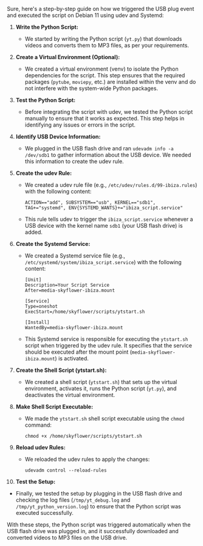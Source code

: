 Sure, here's a step-by-step guide on how we triggered the USB plug event and executed the script on Debian 11 using udev and Systemd:

1. **Write the Python Script:**
   - We started by writing the Python script (`yt.py`) that downloads videos and converts them to MP3 files, as per your requirements.

2. **Create a Virtual Environment (Optional):**
   - We created a virtual environment (venv) to isolate the Python dependencies for the script. This step ensures that the required packages (`pytube`, `moviepy`, etc.) are installed within the venv and do not interfere with the system-wide Python packages.

3. **Test the Python Script:**
   - Before integrating the script with udev, we tested the Python script manually to ensure that it works as expected. This step helps in identifying any issues or errors in the script.

4. **Identify USB Device Information:**
   - We plugged in the USB flash drive and ran `udevadm info -a /dev/sdb1` to gather information about the USB device. We needed this information to create the udev rule.

5. **Create the udev Rule:**
   - We created a udev rule file (e.g., `/etc/udev/rules.d/99-ibiza.rules`) with the following content:

     ```
     ACTION=="add", SUBSYSTEM=="usb", KERNEL=="sdb1", TAG+="systemd", ENV{SYSTEMD_WANTS}+="ibiza_script.service"
     ```

   - This rule tells udev to trigger the `ibiza_script.service` whenever a USB device with the kernel name `sdb1` (your USB flash drive) is added.

6. **Create the Systemd Service:**
   - We created a Systemd service file (e.g., `/etc/systemd/system/ibiza_script.service`) with the following content:

     ```
     [Unit]
     Description=Your Script Service
     After=media-skyflower-ibiza.mount

     [Service]
     Type=oneshot
     ExecStart=/home/skyflower/scripts/ytstart.sh

     [Install]
     WantedBy=media-skyflower-ibiza.mount
     ```

   - This Systemd service is responsible for executing the `ytstart.sh` script when triggered by the udev rule. It specifies that the service should be executed after the mount point (`media-skyflower-ibiza.mount`) is activated.

7. **Create the Shell Script (ytstart.sh):**
   - We created a shell script (`ytstart.sh`) that sets up the virtual environment, activates it, runs the Python script (`yt.py`), and deactivates the virtual environment.

8. **Make Shell Script Executable:**
   - We made the `ytstart.sh` shell script executable using the `chmod` command:

     ```
     chmod +x /home/skyflower/scripts/ytstart.sh
     ```

9. **Reload udev Rules:**
   - We reloaded the udev rules to apply the changes:

     ```
     udevadm control --reload-rules
     ```

10. **Test the Setup:**
   - Finally, we tested the setup by plugging in the USB flash drive and checking the log files (`/tmp/yt_debug.log` and `/tmp/yt_python_version.log`) to ensure that the Python script was executed successfully.

With these steps, the Python script was triggered automatically when the USB flash drive was plugged in, and it successfully downloaded and converted videos to MP3 files on the USB drive.